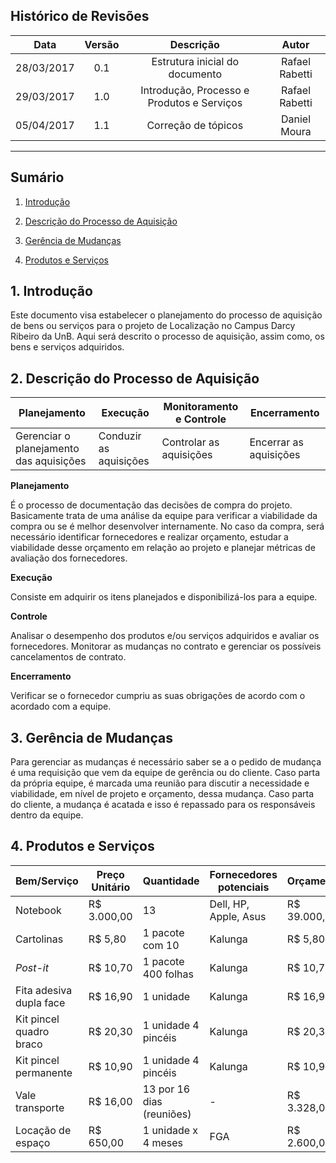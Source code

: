 ## Histórico de Revisões

| Data | Versão | Descrição | Autor |
|:----:|:------:|:---------:|:-----:|
|28/03/2017|0.1|Estrutura inicial do documento|Rafael Rabetti|
|29/03/2017|1.0|Introdução, Processo e Produtos e Serviços|Rafael Rabetti|
|05/04/2017|1.1|Correção de tópicos|Daniel Moura|
***

## Sumário

1. [Introdução](#1-introdução)

2. [Descrição do Processo de Aquisição](#2-descrição-do-processo-de-aquisição)

3. [Gerência de Mudanças](#3-gerência-de-mudanças)

4. [Produtos e Serviços](#4-produtos-e-serviços)

## 1. Introdução

Este documento visa estabelecer o planejamento do processo de aquisição de bens ou serviços para o projeto de Localização no Campus Darcy Ribeiro da UnB. Aqui será descrito o processo de aquisição, assim como, os bens e serviços adquiridos.

## 2. Descrição do Processo de Aquisição

| **Planejamento**                        | **Execução**           | **Monitoramento e Controle** | **Encerramento**       |
|-----------------------------------------|------------------------|------------------------------|------------------------|
| Gerenciar o planejamento das aquisições | Conduzir as aquisições | Controlar as aquisições      | Encerrar as aquisições |


**Planejamento** 

É o processo de documentação das decisões de compra do projeto. 
Basicamente trata de uma análise da equipe para verificar a viabilidade da compra ou se é melhor desenvolver internamente. No caso da compra, será necessário identificar fornecedores e realizar orçamento, estudar a viabilidade desse orçamento em relação ao projeto e planejar métricas de avaliação dos fornecedores.

**Execução**

Consiste em adquirir os itens planejados e disponibilizá-los para a equipe.

**Controle**

Analisar o desempenho dos produtos e/ou serviços adquiridos e avaliar os fornecedores. Monitorar as mudanças no contrato e gerenciar os possíveis cancelamentos de contrato.

**Encerramento**

Verificar se o fornecedor cumpriu as suas obrigações de acordo com o acordado com a equipe.


## 3. Gerência de Mudanças

Para gerenciar as mudanças é necessário saber se a o pedido de mudança é uma requisição que vem da equipe de gerência ou do cliente. Caso parta da própria equipe, é marcada uma reunião para discutir a necessidade e viabilidade, em nível de projeto e orçamento, dessa mudança. Caso parta do cliente, a mudança é acatada e isso é repassado para os responsáveis dentro da equipe.

## 4. Produtos e Serviços

|Bem/Serviço|Preço Unitário|Quantidade|Fornecedores potenciais|Orçamento|
|-----|-----|-----|-----|------|
|Notebook|R$ 3.000,00|13|Dell, HP, Apple, Asus|R$ 39.000,00|
|Cartolinas|R$ 5,80|1 pacote com 10|Kalunga|R$ 5,80|
|*Post-it*|R$ 10,70|1 pacote 400 folhas|Kalunga|R$ 10,70|
|Fita adesiva dupla face|R$ 16,90|1 unidade|Kalunga|R$ 16,90|
|Kit pincel quadro braco|R$ 20,30|1 unidade 4 pincéis|Kalunga|R$ 20,30|
|Kit pincel permanente|R$ 10,90|1 unidade 4 pincéis|Kalunga|R$ 10,90|
|Vale transporte|R$ 16,00|13 por 16 dias (reuniões)|-|R$ 3.328,00|
|Locação de espaço|R$ 650,00|1 unidade x 4 meses|FGA|R$ 2.600,00|
